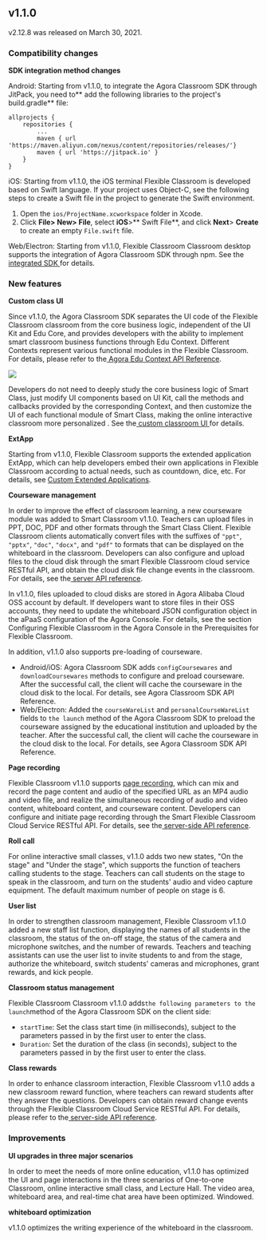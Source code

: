## v1.1.0

v2.12.8 was released on March 30, 2021.

### Compatibility changes

**SDK integration method changes**

Android: Starting from v1.1.0, to integrate the Agora Classroom SDK through JitPack, you need to** add the following libraries to the project's build.gradle** file:

```
allprojects {
    repositories {
        ...
        maven { url 'https://maven.aliyun.com/nexus/content/repositories/releases/'}
        maven { url 'https://jitpack.io' }
    }
}
```

iOS: Starting from v1.1.0, the iOS terminal   Flexible Classroom is developed based on Swift language. If your project uses Object-C, see the following steps to create a Swift file in the project to generate the Swift environment.

1. Open the `ios/ProjectName.xcworkspace` folder in Xcode.
2. Click **File> New> File**, select **iOS**>** Swift File**, and click **Next**> **Create** to create an empty `File.swift` file.

Web/Electron: Starting from v1.1.0, Flexible Classroom Classroom desktop supports the integration of Agora Classroom SDK through npm. See the[ integrated SDK ]()for details.

### New features

**Custom class UI**

Since v1.1.0, the Agora Classroom SDK separates the UI code of the Flexible Classroom classroom from the core business logic, independent of the UI Kit and Edu Core, and provides developers with the ability to implement smart classroom business functions through Edu Context. Different Contexts represent various functional modules in the  Flexible Classroom. For details, please refer to the[ Agora Edu Context API Reference]().

![](https://web-cdn.agora.io/docs-files/1619696813295)

Developers do not need to deeply study the core business logic of Smart Class, just modify UI components based on UI Kit, call the methods and callbacks provided by the corresponding Context, and then customize the UI of each functional module of Smart Class, making the online interactive classroom more personalized . See the[ custom classroom UI ]()for details.

**ExtApp**

Starting from v1.1.0,  Flexible Classroom supports the extended application ExtApp, which can help developers embed their own applications in  Flexible Classroom according to actual needs, such as countdown, dice, etc. For details, see [Custom Extended Applications]().

**Courseware management**

In order to improve the effect of classroom learning, a new courseware module was added to Smart Classroom v1.1.0. Teachers can upload files in PPT, DOC, PDF and other formats through the Smart Class Client. Flexible Classroom clients automatically convert files with the suffixes of `"ppt"`, `"pptx"`, `"doc"`, `"docx"`, and `"pdf"` to formats that can be displayed on the whiteboard in the classroom. Developers can also configure and upload files to the cloud disk through the smart Flexible Classroom cloud service RESTful API, and obtain the cloud disk file change events in the classroom. For details, see the[ server API reference]().

In v1.1.0, files uploaded to cloud disks are stored in Agora Alibaba Cloud OSS account by default. If developers want to store files in their OSS accounts, they need to update the whiteboard JSON configuration object in the aPaaS configuration of the  Agora Console. For details, see the section Configuring  Flexible Classroom in the  Agora Console in the Prerequisites for  Flexible Classroom.

In addition, v1.1.0 also supports pre-loading of courseware.

- Android/iOS: Agora Classroom SDK adds `configCoursewares` and `downloadCoursewares` methods to configure and preload courseware. After the successful call, the client will cache the courseware in the cloud disk to the local. For details, see Agora Classroom SDK API Reference.
- Web/Electron: Added the `courseWareList` and `personalCourseWareList `fields to `the launch` method of the Agora Classroom SDK to preload the courseware assigned by the educational institution and uploaded by the teacher. After the successful call, the client will cache the courseware in the cloud disk to the local. For details, see Agora Classroom SDK API Reference.

**Page recording**

 Flexible Classroom v1.1.0 supports [page recording](https://docs.agora.io/cn/cloud-recording/cloud_recording_webpage_mode?platform=RESTful), which can mix and record the page content and audio of the specified URL as an MP4 audio and video file, and realize the simultaneous recording of audio and video content, whiteboard content, and courseware content. Developers can configure and initiate page recording through the Smart Flexible Classroom Cloud Service RESTful API. For details, see the[ server-side API reference]().

**Roll call**

For online interactive small classes, v1.1.0 adds two new states, "On the stage" and "Under the stage", which supports the function of teachers calling students to the stage. Teachers can call students on the stage to speak in the classroom, and turn on the students' audio and video capture equipment. The default maximum number of people on stage is 6.

**User list**

In order to strengthen classroom management,  Flexible Classroom v1.1.0 added a new staff list function, displaying the names of all students in the classroom, the status of the on-off stage, the status of the camera and microphone switches, and the number of rewards. Teachers and teaching assistants can use the user list to invite students to and from the stage, authorize the whiteboard, switch students' cameras and microphones, grant rewards, and kick people.

**Classroom status management**

Flexible Classroom Classroom v1.1.0 adds` the following parameters to the launch `method of the Agora Classroom SDK on the client side:

- `startTime`: Set the class start time (in milliseconds), subject to the parameters passed in by the first user to enter the class.
- `Duration`: Set the duration of the class (in seconds), subject to the parameters passed in by the first user to enter the class.

**Class rewards**

In order to enhance classroom interaction,  Flexible Classroom v1.1.0 adds a new classroom reward function, where teachers can reward students after they answer the questions. Developers can obtain reward change events through the  Flexible Classroom Cloud Service RESTful API. For details, please refer to the[ server-side API reference]().

### Improvements

**UI upgrades in three major scenarios**

In order to meet the needs of more online education, v1.1.0 has optimized the UI and page interactions in the three scenarios of   One-to-one Classroom, online interactive small class, and      Lecture Hall. The video area, whiteboard area, and real-time chat area have been optimized. Windowed.

**whiteboard optimization**

v1.1.0 optimizes the writing experience of the whiteboard in the classroom.